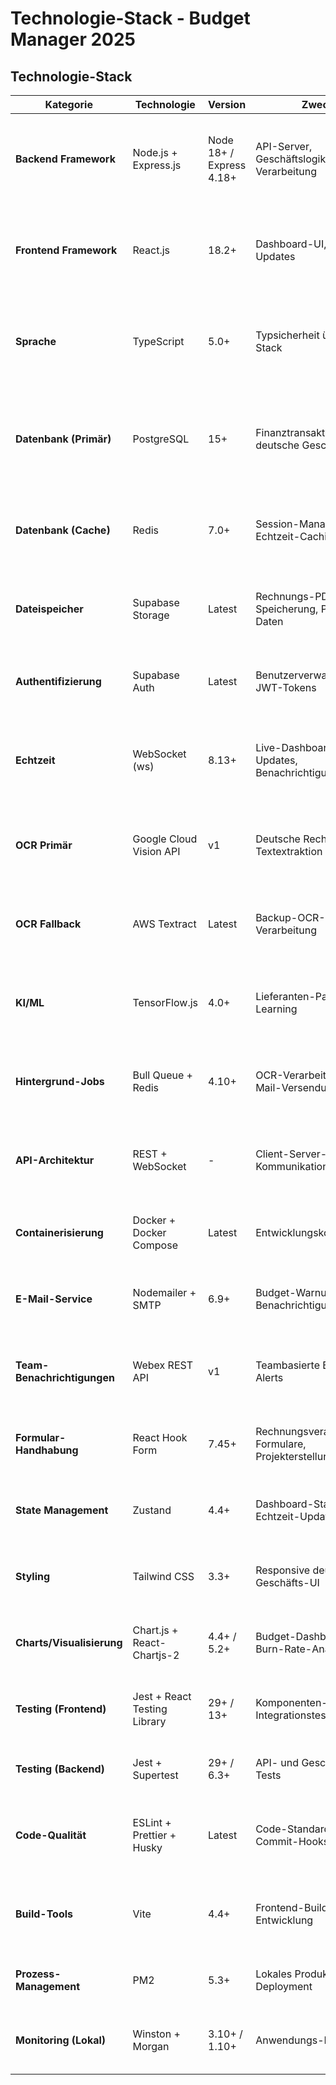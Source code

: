 # Technologie-Stack - Budget Manager 2025

## Technologie-Stack

| Kategorie | Technologie | Version | Zweck | Begründung |
|----------|------------|---------|---------|-----------|
| **Backend Framework** | Node.js + Express.js | Node 18+ / Express 4.18+ | API-Server, Geschäftslogik, OCR-Verarbeitung | Starkes OCR-Library-Ökosystem, exzellente JSON-Handhabung, reife Dateiverarbeitungs-Funktionen, TypeScript-Kompatibilität |
| **Frontend Framework** | React.js | 18.2+ | Dashboard-UI, Echtzeit-Updates | Komponenten-Wiederverwendbarkeit für Dashboard-Widgets, exzellentes Charting-Library-Ökosystem, reife WebSocket-Integration |
| **Sprache** | TypeScript | 5.0+ | Typsicherheit über Full Stack | Verhindert Berechnungsfehler in Finanzsoftware, geteilte Typen zwischen Frontend/Backend, bessere Entwicklererfahrung |
| **Datenbank (Primär)** | PostgreSQL | 15+ | Finanztransaktionen, deutsche Geschäftsdaten | ACID-Compliance für Finanztransaktionen, komplexe Query-Unterstützung für 3D-Budget-Tracking, JSON-Unterstützung für flexible Projektmetadaten |
| **Datenbank (Cache)** | Redis | 7.0+ | Session-Management, Echtzeit-Caching | Sub-3-Sekunden Dashboard-Response-Anforderung, WebSocket-Session-Management, OCR-Ergebnis-Caching |
| **Dateispeicher** | Supabase Storage | Latest | Rechnungs-PDF-Speicherung, Pattern-Daten | Integriert mit Supabase-Ökosystem, kosteneffektiv für MVP, automatische Bildoptimierung, CDN-Funktionen |
| **Authentifizierung** | Supabase Auth | Latest | Benutzerverwaltung, JWT-Tokens | Integriertes Auth-System, sichere Token-Verwaltung, eingebaute RBAC-Grundlage, glatter Migrations-Pfad |
| **Echtzeit** | WebSocket (ws) | 8.13+ | Live-Dashboard-Updates, Benachrichtigungen | Echtzeit-Budget-Updates über Teams, kollaborative Bearbeitungs-Unterstützung, sofortige Warnungs-Bereitstellung |
| **OCR Primär** | Google Cloud Vision API | v1 | Deutsche Rechnungs-Textextraktion | Deutsche Sprachoptimierung, strukturierte Datenextraktion, hohe Genauigkeit für Geschäftsdokumente |
| **OCR Fallback** | AWS Textract | Latest | Backup-OCR-Verarbeitung | Hybride Zuverlässigkeits-Ansatz, verschiedene Stärken ergänzen Google Vision, Kostenoptimierung |
| **KI/ML** | TensorFlow.js | 4.0+ | Lieferanten-Pattern-Learning | Browser-kompatible Modellausführung, inkrementelles Lernen aus Benutzerkorrekturen, Offline-Fähigkeit |
| **Hintergrund-Jobs** | Bull Queue + Redis | 4.10+ | OCR-Verarbeitung, E-Mail-Versendung | Async-Rechnungsverarbeitung, verhindert UI-Blockierung, zuverlässige Job-Retry-Mechanismen |
| **API-Architektur** | REST + WebSocket | - | Client-Server-Kommunikation | REST für CRUD-Operationen, WebSocket für Echtzeit-Features, einfach und gut verstanden |
| **Containerisierung** | Docker + Docker Compose | Latest | Entwicklungskonsistenz | Identische Umgebung über lokal/Produktion, einfacher Skalierungs-Übergang, Service-Isolation |
| **E-Mail-Service** | Nodemailer + SMTP | 6.9+ | Budget-Warnungs-Benachrichtigungen | Lokales SMTP für MVP, produktionstaugliche E-Mail-Bereitstellung, Template-Unterstützung |
| **Team-Benachrichtigungen** | Webex REST API | v1 | Teambasierte Budget-Alerts | Direkte Integration wie in PRD-Anforderungen spezifiziert, Multi-Team-Benachrichtigungs-Unterstützung |
| **Formular-Handhabung** | React Hook Form | 7.45+ | Rechnungsverarbeitungs-Formulare, Projekterstellung | Performante Formular-Validierung, TypeScript-Integration, komplexe Formular-Workflows |
| **State Management** | Zustand | 4.4+ | Dashboard-State, Echtzeit-Updates | Leichtgewichtig, TypeScript-nativ, exzellente WebSocket-Integration, einfache Lernkurve |
| **Styling** | Tailwind CSS | 3.3+ | Responsive deutsche Geschäfts-UI | Utility-first für schnelle Entwicklung, exzellentes responsives Design, konsistentes Design-System |
| **Charts/Visualisierung** | Chart.js + React-Chartjs-2 | 4.4+ / 5.2+ | Budget-Dashboard, Burn-Rate-Analyse | Deutsche Geschäfts-Chart-Anforderungen, Echtzeit-Daten-Updates, umfangreiche Anpassung |
| **Testing (Frontend)** | Jest + React Testing Library | 29+ / 13+ | Komponenten- und Integrationstests | Finanzsoftware erfordert hohe Testabdeckung, benutzerverhalten-fokussiertes Testen |
| **Testing (Backend)** | Jest + Supertest | 29+ / 6.3+ | API- und Geschäftslogik-Tests | OCR-Pipeline-Testing, Finanzberechnungs-Validierung, Integrationstests |
| **Code-Qualität** | ESLint + Prettier + Husky | Latest | Code-Standards, Pre-Commit-Hooks | Wartbare Finanzsoftware-Codebase, konsistente Code-Formatierung, automatisierte Qualitätsprüfungen |
| **Build-Tools** | Vite | 4.4+ | Frontend-Build und Entwicklung | Schneller Entwicklungsserver, optimierte Produktions-Builds, exzellente TypeScript-Unterstützung |
| **Prozess-Management** | PM2 | 5.3+ | Lokales Produktions-Deployment | Prozess-Monitoring für lokales MVP, Auto-Restart-Funktionen, Log-Management |
| **Monitoring (Lokal)** | Winston + Morgan | 3.10+ / 1.10+ | Anwendungs-Logging | Strukturiertes Logging für Debugging, Request/Response-Tracking, Fehler-Aggregation |